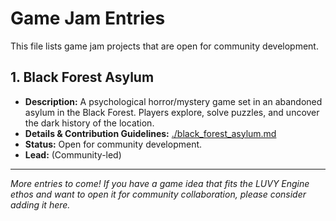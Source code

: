 # Game Jam Entries

This file lists game jam projects that are open for community development.

## 1. Black Forest Asylum

*   **Description:** A psychological horror/mystery game set in an abandoned asylum in the Black Forest. Players explore, solve puzzles, and uncover the dark history of the location.
*   **Details & Contribution Guidelines:** [./black_forest_asylum.md](./black_forest_asylum.md)
*   **Status:** Open for community development.
*   **Lead:** (Community-led)

---

*More entries to come! If you have a game idea that fits the LUVY Engine ethos and want to open it for community collaboration, please consider adding it here.*

